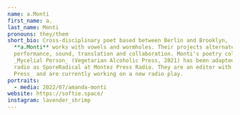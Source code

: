 ```yaml
---
name: a.Monti
first_name: a.
last_name: Monti
pronouns: they/them
short_bio: Cross-disciplinary poet based between Berlin and Brooklyn,
  **a.Monti** works with vowels and wormholes. Their projects alternate between
  performance, sound, translation and collaboration. Monti's poetry collection
  _Mycelial Person_ (Vegetarian Alcoholic Press, 2021) has been adapted for
  radio as SporeRadical at Montez Press Radio. They are an editor with _Litmus
  Press_ and are currently working on a new radio play.
portraits:
  - media: 2022/07/amanda-monti
website: https://softie.space/
instagram: lavender_shrimp
---
```

